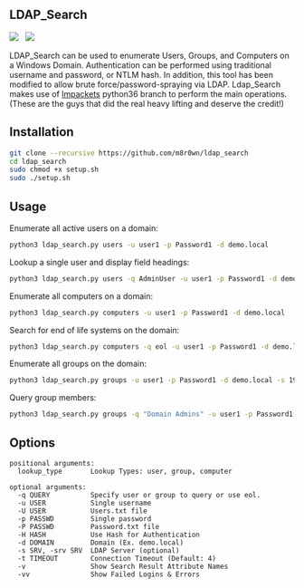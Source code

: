 ## LDAP_Search

![](https://img.shields.io/badge/Python-3.6-blue.svg)&nbsp;&nbsp;
![](https://img.shields.io/badge/License-GPL%203.0-green.svg)

LDAP_Search can be used to enumerate Users, Groups, and Computers on a Windows Domain. Authentication can be performed using traditional username and password, or NTLM hash. In addition, this tool has been modified to allow brute force/password-spraying via LDAP. Ldap_Search makes use of [Impackets](https://github.com/SecureAuthCorp/impacket/tree/python36)&nbsp;python36 branch to perform the main operations. (These are the guys that did the real heavy lifting and deserve the credit!)

## Installation
```bash
git clone --recursive https://github.com/m8r0wn/ldap_search
cd ldap_search
sudo chmod +x setup.sh
sudo ./setup.sh
```

## Usage

Enumerate all active users on a domain:
```bash
python3 ldap_search.py users -u user1 -p Password1 -d demo.local
```

Lookup a single user and display field headings:
```bash
python3 ldap_search.py users -q AdminUser -u user1 -p Password1 -d demo.local
```

Enumerate all computers on a domain:
```bash
python3 ldap_search.py computers -u user1 -p Password1 -d demo.local
```

Search for end of life systems on the domain:
```bash
python3 ldap_search.py computers -q eol -u user1 -p Password1 -d demo.local -s DC01.demo.local
```

Enumerate all groups on the domain:
```bash
python3 ldap_search.py groups -u user1 -p Password1 -d demo.local -s 192.168.1.1
```

Query group members:
```bash
python3 ldap_search.py groups -q "Domain Admins" -u user1 -p Password1 -d demo.local
```

## Options
```
positional arguments:
  lookup_type       Lookup Types: user, group, computer

optional arguments:
  -q QUERY          Specify user or group to query or use eol.
  -u USER           Single username
  -U USER           Users.txt file
  -p PASSWD         Single password
  -P PASSWD         Password.txt file
  -H HASH           Use Hash for Authentication
  -d DOMAIN         Domain (Ex. demo.local)
  -s SRV, -srv SRV  LDAP Server (optional)
  -t TIMEOUT        Connection Timeout (Default: 4)
  -v                Show Search Result Attribute Names
  -vv               Show Failed Logins & Errors
```
